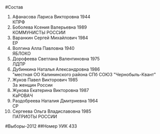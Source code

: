 #Состав
1. Афанасова Лариса Викторовна 1944   
    КПРФ
2. Боболева Ксения Валерьевна 1989   
    КОММУНИСТЫ РОССИИ
3. Варанкин Сергей Михайлович 1984   
    ЕР
4. Волгина Алла Павловна 1940   
    ЯБЛОКО
5. Дорофеева Светлана Валентиновна 1975   
    ЛДПР
6. Дубинкина Наталья Александровна 1986   
    "местная ОО Калининского района СПб СОЮЗ "Чернобыль-Квант"
7. Жуков Павел Викторович 1985   
    За женщин России
8. Жукова Екатерина Викторовна 1987   
    КаРОВАЧ
9. Раздобреева Наталия Дмитриевна 1964   
    СР
10. Сергеева Ольга Владиславовна 1985   
    ПАТРИОТЫ РОССИИ

#Выборы-2012
##Номер УИК
433